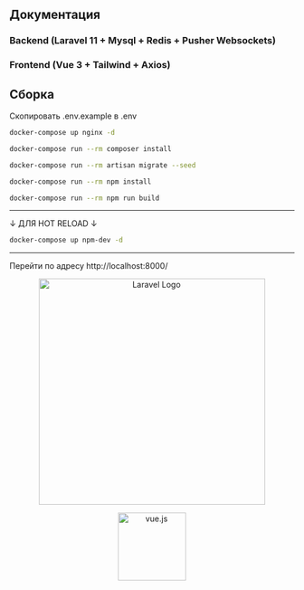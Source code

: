 ## Документация

### Backend (Laravel 11 + Mysql + Redis + Pusher Websockets)

### Frontend (Vue 3 + Tailwind + Axios)

## Сборка

Скопировать .env.example в .env

```bash
docker-compose up nginx -d
```

```bash
docker-compose run --rm composer install
```

```bash
docker-compose run --rm artisan migrate --seed
```

```bash
docker-compose run --rm npm install
```

```bash
docker-compose run --rm npm run build
```
--------------------------

↓ ДЛЯ HOT RELOAD ↓
```bash
docker-compose up npm-dev -d
```
----------------------

Перейти по адресу http://localhost:8000/

<p align="center"><a href="https://laravel.com" target="_blank"><img src="https://raw.githubusercontent.com/laravel/art/master/logo-lockup/5%20SVG/2%20CMYK/1%20Full%20Color/laravel-logolockup-cmyk-red.svg" width="400" alt="Laravel Logo"></a></p>

[//]: # (smaller size)
<p align="center"><a href="https://vuejs.org" target="_blank"><img src="https://vuejs.org/images/logo.png"  width="120" height="120" alt="vue.js"></a></p>
